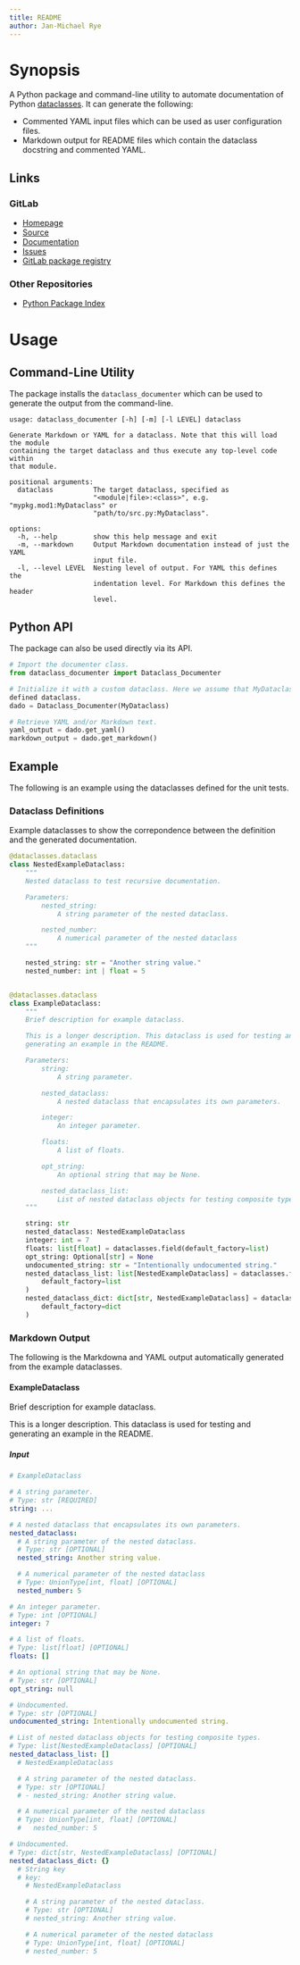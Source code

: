 ```yaml
---
title: README
author: Jan-Michael Rye
---
```


# Synopsis

A Python package and command-line utility to automate documentation of Python [dataclasses](https://docs.python.org/3/library/dataclasses.html). It can generate the following:

* Commented YAML input files which can be used as user configuration files.
* Markdown output for README files which contain the dataclass docstring and commented YAML.

## Links

[insert: links 2]: #

### GitLab

* [Homepage](https://gitlab.inria.fr/jrye/dataclass-documenter)
* [Source](https://gitlab.inria.fr/jrye/dataclass-documenter.git)
* [Documentation](https://jrye.gitlabpages.inria.fr/dataclass-documenter)
* [Issues](https://gitlab.inria.fr/jrye/dataclass-documenter/-/issues)
* [GitLab package registry](https://gitlab.inria.fr/jrye/dataclass-documenter/-/packages)

### Other Repositories

* [Python Package Index](https://pypi.org/project/Dataclass-Documenter/)

[/insert: links 2]: #

# Usage

## Command-Line Utility

The package installs the `dataclass_documenter` which can be used to generate the output from the command-line.


[insert: command_output dataclass_documenter -h]: #

~~~
usage: dataclass_documenter [-h] [-m] [-l LEVEL] dataclass

Generate Markdown or YAML for a dataclass. Note that this will load the module
containing the target dataclass and thus execute any top-level code within
that module.

positional arguments:
  dataclass          The target dataclass, specified as
                     "<module|file>:<class>", e.g. "mypkg.mod1:MyDataclass" or
                     "path/to/src.py:MyDataclass".

options:
  -h, --help         show this help message and exit
  -m, --markdown     Output Markdown documentation instead of just the YAML
                     input file.
  -l, --level LEVEL  Nesting level of output. For YAML this defines the
                     indentation level. For Markdown this defines the header
                     level.

~~~

[/insert: command_output dataclass_documenter -h]: #


## Python API

The package can also be used directly via its API.

~~~python
# Import the documenter class.
from dataclass_documenter import Dataclass_Documenter

# Initialize it with a custom dataclass. Here we assume that MyDataclass is a
defined dataclass.
dado = Dataclass_Documenter(MyDataclass)

# Retrieve YAML and/or Markdown text.
yaml_output = dado.get_yaml()
markdown_output = dado.get_markdown()
~~~


## Example

The following is an example using the dataclasses defined for the unit tests.

[insert: command_output:embedded_markdown scripts/run_in_venv.sh scripts/gen_example.py -l 3]: #

### Dataclass Definitions

Example dataclasses to show the correpondence between the definition and the
generated documentation.

~~~python
@dataclasses.dataclass
class NestedExampleDataclass:
    """
    Nested dataclass to test recursive documentation.

    Parameters:
        nested_string:
            A string parameter of the nested dataclass.

        nested_number:
            A numerical parameter of the nested dataclass
    """

    nested_string: str = "Another string value."
    nested_number: int | float = 5


@dataclasses.dataclass
class ExampleDataclass:
    """
    Brief description for example dataclass.

    This is a longer description. This dataclass is used for testing and
    generating an example in the README.

    Parameters:
        string:
            A string parameter.

        nested_dataclass:
            A nested dataclass that encapsulates its own parameters.

        integer:
            An integer parameter.

        floats:
            A list of floats.

        opt_string:
            An optional string that may be None.

        nested_dataclass_list:
            List of nested dataclass objects for testing composite types.
    """

    string: str
    nested_dataclass: NestedExampleDataclass
    integer: int = 7
    floats: list[float] = dataclasses.field(default_factory=list)
    opt_string: Optional[str] = None
    undocumented_string: str = "Intentionally undocumented string."
    nested_dataclass_list: list[NestedExampleDataclass] = dataclasses.field(
        default_factory=list
    )
    nested_dataclass_dict: dict[str, NestedExampleDataclass] = dataclasses.field(
        default_factory=dict
    )

~~~

### Markdown Output

The following is the Markdowna and YAML output automatically generated from the example dataclasses.

#### ExampleDataclass

Brief description for example dataclass.

This is a longer description. This dataclass is used for testing and
generating an example in the README.

##### Input

~~~yaml
# ExampleDataclass

# A string parameter.
# Type: str [REQUIRED]
string: ...

# A nested dataclass that encapsulates its own parameters.
nested_dataclass:
  # A string parameter of the nested dataclass.
  # Type: str [OPTIONAL]
  nested_string: Another string value.

  # A numerical parameter of the nested dataclass
  # Type: UnionType[int, float] [OPTIONAL]
  nested_number: 5

# An integer parameter.
# Type: int [OPTIONAL]
integer: 7

# A list of floats.
# Type: list[float] [OPTIONAL]
floats: []

# An optional string that may be None.
# Type: str [OPTIONAL]
opt_string: null

# Undocumented.
# Type: str [OPTIONAL]
undocumented_string: Intentionally undocumented string.

# List of nested dataclass objects for testing composite types.
# Type: list[NestedExampleDataclass] [OPTIONAL]
nested_dataclass_list: []
  # NestedExampleDataclass

  # A string parameter of the nested dataclass.
  # Type: str [OPTIONAL]
  # - nested_string: Another string value.

  # A numerical parameter of the nested dataclass
  # Type: UnionType[int, float] [OPTIONAL]
  #   nested_number: 5

# Undocumented.
# Type: dict[str, NestedExampleDataclass] [OPTIONAL]
nested_dataclass_dict: {}
  # String key
  # key:
    # NestedExampleDataclass

    # A string parameter of the nested dataclass.
    # Type: str [OPTIONAL]
    # nested_string: Another string value.

    # A numerical parameter of the nested dataclass
    # Type: UnionType[int, float] [OPTIONAL]
    # nested_number: 5

~~~

[/insert: command_output:embedded_markdown scripts/run_in_venv.sh scripts/gen_example.py -l 3]: #
